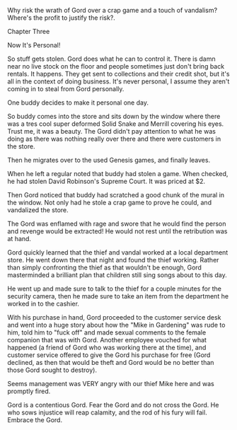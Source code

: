 
 

 

 

 

 

 

 

 

 

 




Why risk the wrath of Gord over a crap game and a touch of vandalism?  Where's the profit to justify the risk?. 













Chapter Three


Now It's Personal!

So stuff gets stolen.  Gord does what he can to control it.  There is damn near no live stock on the floor and people sometimes just don't bring back rentals.  It happens.  They get sent to collections and their credit shot, but it's all in the context of doing business.  It's never personal, I assume they aren't coming in to steal from Gord personally.

One buddy decides to make it personal one day.  

So buddy comes into the store and sits down by the window where there was a tres cool super deformed Solid Snake and Merrill covering his eyes.  Trust me, it was a beauty.  The Gord didn't pay attention to what he was doing as there was nothing really over there and there were customers in the store.

Then he migrates over to the used Genesis games, and finally leaves.

When he left a regular noted that buddy had stolen a game.  When checked, he had stolen David Robinson's Supreme Court.  It was priced at $2.

Then Gord noticed that buddy had scratched a good chunk of the mural in the window.   Not only had he stole a crap game to prove he could, and vandalized the store.  

The Gord was enflamed with rage and swore that he would find the person and revenge would be extracted!  He would not rest until the retribution was at hand.  

Gord quickly learned that the thief and vandal worked at a local department store.  He went down there that night and found the thief working.  Rather than simply confronting the thief as that wouldn't be enough, Gord masterminded a brilliant plan that children still sing songs about to this day.

He went up and made sure to talk to the thief for a couple minutes for the security camera, then he made sure to take an item from the department he worked in to the cashier.

With his purchase in hand, Gord proceeded to the customer service desk and went into a huge story about how the "Mike in Gardening" was rude to him, told him to "fuck off" and made sexual comments to the female companion that was with Gord.  Another employee vouched for what happened (a friend of Gord who was working there at the time), and customer service offered to give the Gord his purchase for free (Gord declined, as then that would be theft and Gord would be no better than those Gord sought to destroy).

Seems management was VERY angry with our thief Mike here and was promptly fired.

Gord is a contentious Gord.  Fear the Gord and do not cross the Gord.  He who sows injustice will reap calamity, and the rod of his fury will fail. Embrace the Gord.

 

 

 
 